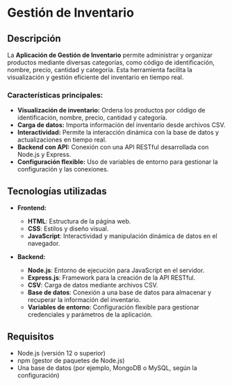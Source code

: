 # Gestión de Inventario

## Descripción

La **Aplicación de Gestión de Inventario** permite administrar y organizar productos mediante diversas categorías, como código de identificación, nombre, precio, cantidad y categoría. Esta herramienta facilita la visualización y gestión eficiente del inventario en tiempo real.

### Características principales:
- **Visualización de inventario:** Ordena los productos por código de identificación, nombre, precio, cantidad y categoría.
- **Carga de datos:** Importa información del inventario desde archivos CSV.
- **Interactividad:** Permite la interacción dinámica con la base de datos y actualizaciones en tiempo real.
- **Backend con API:** Conexión con una API RESTful desarrollada con Node.js y Express.
- **Configuración flexible:** Uso de variables de entorno para gestionar la configuración y las conexiones.

## Tecnologías utilizadas

- **Frontend:**
  - **HTML**: Estructura de la página web.
  - **CSS**: Estilos y diseño visual.
  - **JavaScript**: Interactividad y manipulación dinámica de datos en el navegador.

- **Backend:**
  - **Node.js**: Entorno de ejecución para JavaScript en el servidor.
  - **Express.js**: Framework para la creación de la API RESTful.
  - **CSV**: Carga de datos mediante archivos CSV.
  - **Base de datos**: Conexión a una base de datos para almacenar y recuperar la información del inventario.
  - **Variables de entorno**: Configuración flexible para gestionar credenciales y parámetros de la aplicación.

## Requisitos

- Node.js (versión 12 o superior)
- npm (gestor de paquetes de Node.js)
- Una base de datos (por ejemplo, MongoDB o MySQL, según la configuración)
  
